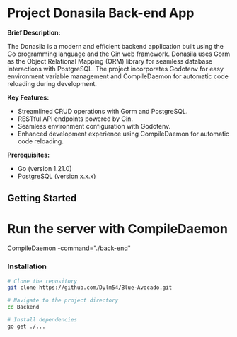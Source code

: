 # Project Donasila Back-end App

**Brief Description:**

The Donasila is a modern and efficient backend application built using the Go programming language and the Gin web framework. Donasila uses Gorm as the Object Relational Mapping (ORM) library for seamless database interactions with PostgreSQL. The project incorporates Godotenv for easy environment variable management and CompileDaemon for automatic code reloading during development.

**Key Features:**

- Streamlined CRUD operations with Gorm and PostgreSQL.
- RESTful API endpoints powered by Gin.
- Seamless environment configuration with Godotenv.
- Enhanced development experience using CompileDaemon for automatic code reloading.

**Prerequisites:**

- Go (version 1.21.0)
- PostgreSQL (version x.x.x)


## Getting Started

# Run the server with CompileDaemon
CompileDaemon -command="./back-end"


### Installation

```bash
# Clone the repository
git clone https://github.com/Dylm54/Blue-Avocado.git

# Navigate to the project directory
cd Backend

# Install dependencies
go get ./...
